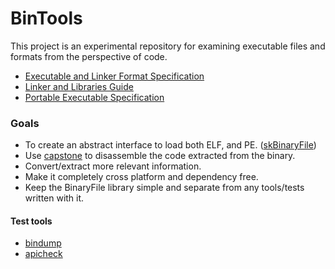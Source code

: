 # BinTools
This project is an experimental repository for examining executable files and formats from the perspective of code. 

- [Executable and Linker Format Specification](http://man7.org/linux/man-pages/man5/elf.5.html)
- [Linker and Libraries Guide](https://docs.oracle.com/cd/E23824_01/html/819-0690/chapter6-93046.html#scrolltoc)
- [Portable Executable Specification](https://docs.microsoft.com/en-us/windows/desktop/Debug/pe-format)


### Goals
- To create an abstract interface to load both ELF, and PE. ([skBinaryFile](https://github.com/CharlesCarley/BinTools/blob/master/Source/skBinaryFile.h))
- Use [capstone](http://www.capstone-engine.org/) to disassemble the code extracted from the binary.
- Convert/extract more relevant information.
- Make it completely cross platform and dependency free.
- Keep the BinaryFile library simple and separate from any tools/tests written with it.


#### Test tools

- [bindump](https://github.com/CharlesCarley/BinTools/blob/master/Tools/bindump)
- [apicheck](https://github.com/CharlesCarley/BinTools/blob/master/Tools/apicheck)

